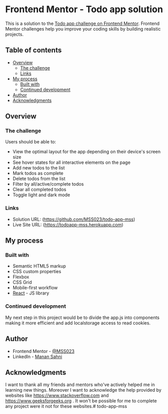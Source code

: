 # Frontend Mentor - Todo app solution

This is a solution to the [Todo app challenge on Frontend Mentor](https://www.frontendmentor.io/challenges/todo-app-Su1_KokOW). Frontend Mentor challenges help you improve your coding skills by building realistic projects. 

## Table of contents

- [Overview](#overview)
  - [The challenge](#the-challenge)
  - [Links](#links)
- [My process](#my-process)
  - [Built with](#built-with)
  - [Continued development](#continued-development)
- [Author](#author)
- [Acknowledgments](#acknowledgments)

## Overview

### The challenge

Users should be able to:

- View the optimal layout for the app depending on their device's screen size
- See hover states for all interactive elements on the page
- Add new todos to the list
- Mark todos as complete
- Delete todos from the list
- Filter by all/active/complete todos
- Clear all completed todos
- Toggle light and dark mode

### Links

- Solution URL: (https://github.com/MSS023/todo-app-mss)
- Live Site URL: (https://todoapp-mss.herokuapp.com)

## My process

### Built with

- Semantic HTML5 markup
- CSS custom properties
- Flexbox
- CSS Grid
- Mobile-first workflow
- [React](https://reactjs.org/) - JS library

### Continued development

My next step in this project would be to divide the app.js into components making it more efficient and add localstorage access to read cookies.

## Author

- Frontend Mentor - [@MSS023](https://www.frontendmentor.io/profile/MSS023)
- LinkedIn - [Manan Sahni](https://www.linkedin.com/in/manan-sahni-9207271a1?lipi=urn%3Ali%3Apage%3Ad_flagship3_profile_view_base_contact_details%3BjZFxey%2FORjK1QS3zKKc7dw%3D%3D)

## Acknowledgments

I want to thank all my friends and mentors who've actively helped me in learning new things. Moreover I want to acknowledge the help provided by websites like https://www.stackoverflow.com and https://www.geeksforgeeks.org . It won't be possible for me to complete any project were it not for these websites.# todo-app-mss
